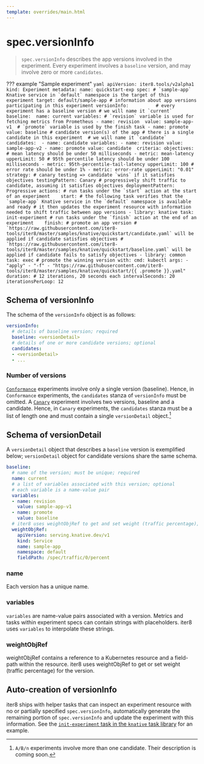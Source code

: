 ```yaml
---
template: overrides/main.html
---
```


# spec.versionInfo

> `spec.versionInfo` describes the app versions involved in the experiment. Every experiment involves a `baseline` version, and may involve zero or more `candidates`.

??? example "Sample experiment"
    ```yaml
    apiVersion: iter8.tools/v2alpha1
    kind: Experiment
    metadata:
      name: quickstart-exp
    spec:
      # `sample-app` Knative service in `default` namespace is the target of this experiment
      target: default/sample-app
      # information about app versions participating in this experiment
      versionInfo:         
        # every experiment has a baseline version
        # we will name it `current`
        baseline: 
          name: current
          variables:
          # `revision` variable is used for fetching metrics from Prometheus
          - name: revision 
            value: sample-app-v1 
          # `promote` variable is used by the finish task
          - name: promote
            value: baseline
        # candidate version(s) of the app
        # there is a single candidate in this experiment 
        # we will name it `candidate`
        candidates: 
        - name: candidate
          variables:
          - name: revision
            value: sample-app-v2
          - name: promote
            value: candidate 
      criteria:
        objectives: 
        # mean latency should be under 50 milliseconds
        - metric: mean-latency
          upperLimit: 50
        # 95th percentile latency should be under 100 milliseconds
        - metric: 95th-percentile-tail-latency
          upperLimit: 100
        # error rate should be under 1%
        - metric: error-rate
          upperLimit: "0.01"
      strategy:
        # canary testing => candidate `wins` if it satisfies objectives
        testingPattern: Canary
        # progressively shift traffic to candidate, assuming it satisfies objectives
        deploymentPattern: Progressive
        actions:
          # run tasks under the `start` action at the start of an experiment   
          start:
          # the following task verifies that the `sample-app` Knative service in the `default` namespace is available and ready
          # it then updates the experiment resource with information needed to shift traffic between app versions
          - library: knative
            task: init-experiment
          # run tasks under the `finish` action at the end of an experiment   
          finish:
          # promote an app version
          # `https://raw.githubusercontent.com/iter8-tools/iter8/master/samples/knative/quickstart/candidate.yaml` will be applied if candidate satisfies objectives
          # `https://raw.githubusercontent.com/iter8-tools/iter8/master/samples/knative/quickstart/baseline.yaml` will be applied if candidate fails to satisfy objectives
          - library: common
            task: exec # promote the winning version
            with:
              cmd: kubectl
              args:
              - "apply"
              - "-f"
              - "https://raw.githubusercontent.com/iter8-tools/iter8/master/samples/knative/quickstart/{{ .promote }}.yaml"
      duration: # 12 iterations, 20 seconds each
        intervalSeconds: 20
        iterationsPerLoop: 12
    ```

## Schema of versionInfo
The schema of the `versionInfo` object is as follows:

``` yaml
versionInfo:
  # details of baseline version; required
  baseline: <versionDetail> 
  # details of one or more candidate versions; optional
  candidates: 
  - <versionDetail>
  - ...
```

### Number of versions
[`Conformance`](testing.md) experiments involve only a single version (baseline). Hence, in `Conformance` experiments, the `candidates` stanza of `versionInfo` must be omitted. A [`Canary`](testing.md) experiment involves two versions, baseline and a candidate. Hence, in `Canary` experiments, the `candidates` stanza must be a list of length one and must contain a single `versionDetail` object.[^1]

## Schema of versionDetail

A `versionDetail` object that describes a `baseline` version is exemplified below; `versionDetail` object for candidate versions share the same schema.

``` yaml
baseline:
  # name of the version; must be unique; required
  name: current
  # a list of variables associated with this version; optional
  # each variable is a name-value pair    
  variables:
  - name: revision 
    value: sample-app-v1 
  - name: promote
    value: baseline
  # iter8 uses weightObjRef to get and set weight (traffic percentage); optional
  weightObjRef:
    apiVersion: serving.knative.dev/v1
    kind: Service
    name: sample-app
    namespace: default
    fieldPath: /spec/traffic/0/percent  
```

### name
Each version has a unique name.

### variables
`variables` are name-value pairs associated with a version. Metrics and tasks within experiment specs can contain strings with placeholders. iter8 uses `variables` to interpolate these strings.

### weightObjRef
weightObjRef contains a reference to a Kubernetes resource and a field-path within the resource. iter8 uses weightObjRef to get or set weight (traffic percentage) for the version.

## Auto-creation of versionInfo

iter8 ships with helper tasks that can inspect an experiment resource with no or partially specified `spec.versionInfo`, automatically generate the remaining portion of `spec.versionInfo` and update the experiment with this information. See the [`init-experiment` task in the `knative` task library](actions.md) for an example.

[^1]: `A/B/n` experiments involve more than one candidate. Their description is coming soon.




